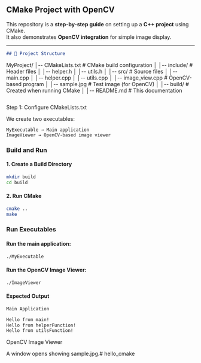 ## CMake Project with OpenCV

This repository is a **step-by-step guide** on setting up a **C++ project** using CMake.  
It also demonstrates **OpenCV integration** for simple image display.  

---

```markdown
## 📂 Project Structure

```

MyProject/
│-- CMakeLists.txt        # CMake build configuration
│
│-- include/              # Header files
│   │-- helper.h
│   │-- utils.h
│
│-- src/                  # Source files
│   │-- main.cpp
│   │-- helper.cpp
│   │-- utils.cpp
│   │-- image\_view\.cpp    # OpenCV-based program
│
│-- sample.jpg            # Test image (for OpenCV)
│
│-- build/                # Created when running CMake
│
│-- README.md             # This documentation

```
```

Step 1: Configure CMakeLists.txt

We create two executables:

    MyExecutable → Main application
    ImageViewer → OpenCV-based image viewer


### Build and Run
#### 1. Create a Build Directory
```bash
mkdir build
cd build
```

#### 2. Run CMake
```bash
cmake ..
make
```
### Run Executables

#### Run the main application:
```bash
./MyExecutable
```

#### Run the OpenCV Image Viewer:
```bash
./ImageViewer
```

#### Expected Output
```bash
Main Application

Hello from main!
Hello from helperFunction!
Hello from utilsFunction!
```

OpenCV Image Viewer

A window opens showing sample.jpg.# hello_cmake
